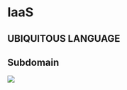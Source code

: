 IaaS 
============

UBIQUITOUS LANGUAGE
---------


Subdomain
---------
![](https://rawgit.com/newlee/onion/master/iaas_subdomain.svg)
